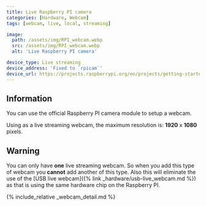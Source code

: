 ```yaml
---
title: Live Raspberry PI camera
categories: [Hardware, Webcam]
tags: [webcam, live, local, streaming]

image:
  path: /assets/img/RPI_webcam.webp
  src: /assets/img/RPI_webcam.webp
  alt: 'Live Raspberry PI camera'

device_type: Live streaming
device_address: 'Fixed to `rpicam`'
device_url: https://projects.raspberrypi.org/en/projects/getting-started-with-picamera
---
```


## Information

You can use the official Raspberry PI camera module to setup a webcam.

Using as a live streaming webcam, the maximum resolution is: **1920** x **1080** pixels.

## Warning

You can only have **one** live streaming webcam. So when you add this type of webcam you **cannot** add another of this type. Also this will eliminate the use of the [USB live webcam]({% link _hardware/usb-live_webcam.md %}) as that is using the same hardware chip on the Raspberry PI.

{% include_relative _webcam_detail.md %}
